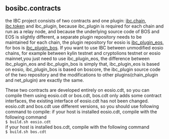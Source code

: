 bosibc.contracts
-----

the IBC project consists of two contracts and one plugin: 
[ibc.chain](https://github.com/boscore/bosibc.contracts/tree/master/ibc.chain),
[ibc.token](https://github.com/boscore/bosibc.contracts/tree/master/ibc.token) and ibc_plugin, 
because ibc_plugin is required for each chain and run as a relay node, and because the underlying source code of BOS 
and EOS is slightly different, a separate plugin repository needs to be maintained for each chain, the plugin 
repository for eosio is [ibc_plugin_eos](https://github.com/boscore/ibc_plugin_eos), 
for bos is [ibc_plugin_bos](https://github.com/boscore/ibc_plugin_bos).
If you want to use IBC between unmodified eosio chains, for example between kylin testnet and cryptolions testnet
or eosio mainnet,you just need to use ibc_plugin_eos, the difference between ibc_plugin_eos and ibc_plugin_bos is 
simply that, ibc_plugin_eos is based on eosio, ibc_plugin_bos is based on boscore, the ibc_plugin source code of 
the two repository and the modifications to other plugins(chain_plugin and net_plugin) are exactly the same.


These two contracts are developed entirely on eosio.cdt, so you can compile them using eosio.cdt or bos.cdt,
bos.cdt only adds some contract interfaces, the existing interface of eosio.cdt has not been changed.
eosio.cdt and bos.cdt use different versions, so you should use following command to compile:
if your host is installed eosio.cdt, compile with the following command  
`$ build.sh eosio.cdt`  
if your host is installed bos.cdt, compile with the following command  
`$ build.sh bos.cdt`  
